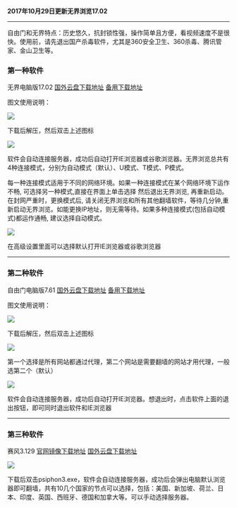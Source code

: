 **2017年10月29日更新无界浏览17.02**

***

自由门和无界特点：历史悠久，抗封锁性强，操作简单且方便，看视频速度不是很快。使用前，请先退出国产杀毒软件，尤其是360安全卫生、360杀毒、腾讯管家、金山卫生等。


### 第一种软件

无界电脑版17.02 [国外云盘下载地址](https://nofile.io/f/vsarZ5ZcD4h/u1702.zip) [备用下载地址](https://git.io/vEJlj)

图文使用说明：

![](https://raw.githubusercontent.com/Alvin9999/pac2/master/无界1.PNG)

下载后解压，然后双击上述图标

![](https://raw.githubusercontent.com/Alvin9999/PAC/master/download/wujie2.png)

软件会自动连接服务器，成功后自动打开IE浏览器或谷歌浏览器。无界浏览总共有4种连接模式，分别为自动模式（默认）、U模式、T模式、P模式。

每一种连接模式适用于不同的网络环境。如果一种连接模式在某个网络环境下运作不畅, 可选择另一种模式,直接在界面上单击选择 然后退出无界浏览, 再重新启动。在封网严重时，更换模式后, 请关闭无界浏览和所有其他翻墙软件，等待几分钟,重新启动无界浏览。如能更换IP地址，则无需等待。如果多种连接模式(包括自动模式)都运作通畅, 建议选择自动模式。

![](https://raw.githubusercontent.com/Alvin9999/pac2/master/无界3.PNG)

在高级设置里面可以选择默认打开IE浏览器或谷歌浏览器

***
### 第二种软件

自由门电脑版7.61 [国外云盘下载地址](https://nofile.io/f/wGvfRdpeBoC/fgp.zip)  [备用下载地址](https://git.io/fgp ) 

图文使用说明：

![](https://raw.githubusercontent.com/Alvin9999/pac2/master/自由门1.PNG)

下载后解压，然后双击上述图标

![](https://raw.githubusercontent.com/Alvin9999/pac2/master/自由门2.PNG)

第一个选择是所有网站都通过代理，第二个网站是需要翻墙的网站才用代理，一般选第二个（默认）

![](https://raw.githubusercontent.com/Alvin9999/pac2/master/自由门3.PNG)

软件会自动连接服务器，成功后自动打开IE浏览器。想退出时，点击软件上面的退出按钮，即可同时退出软件和IE浏览器

***

### 第三种软件

赛风3.129 [官网镜像下载地址](https://s3.amazonaws.com/psiphon/web/mjr4-p23r-puwl/zh/download.html) [国外云盘下载地址](https://nofile.io/f/ZYTJsF0mCcP/psiphon3.zip)

![](https://raw.githubusercontent.com/Alvin9999/pac2/master/softimag/chrom53sf002.PNG)

下载后双击psiphon3.exe，软件会自动连接服务器，成功后会弹出电脑默认浏览器即可翻墙，共有10几个国家的节点可以选择，包括：美国、新加坡、荷兰、日本、印度、英国、西班牙、德国和加拿大等。可以手动选择服务器。

